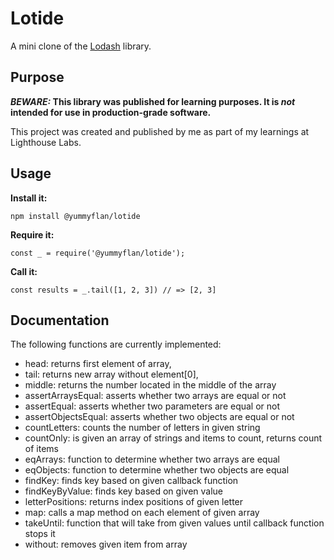 # Lotide

A mini clone of the [Lodash](https://lodash.com) library.

## Purpose

**_BEWARE:_ This library was published for learning purposes. It is _not_ intended for use in production-grade software.**

This project was created and published by me as part of my learnings at Lighthouse Labs.

## Usage

**Install it:**

`npm install @yummyflan/lotide`

**Require it:**

`const _ = require('@yummyflan/lotide');`

**Call it:**

`const results = _.tail([1, 2, 3]) // => [2, 3]`

## Documentation

The following functions are currently implemented:

* head: returns first element of array,
* tail: returns new array without element[0],
* middle: returns the number located in the middle of the array
* assertArraysEqual: asserts whether two arrays are equal or not
* assertEqual: asserts whether two parameters are equal or not
* assertObjectsEqual: asserts whether two objects are equal or not
* countLetters: counts the number of letters in given string
* countOnly: is given an array of strings and items to count, returns count of items
* eqArrays: function to determine whether two arrays are equal
* eqObjects: function to determine whether two objects are equal
* findKey: finds key based on given callback function
* findKeyByValue: finds key based on given value
* letterPositions: returns index positions of given letter
* map: calls a map method on each element of given array
* takeUntil: function that will take from given values until callback function stops it
* without: removes given item from array
